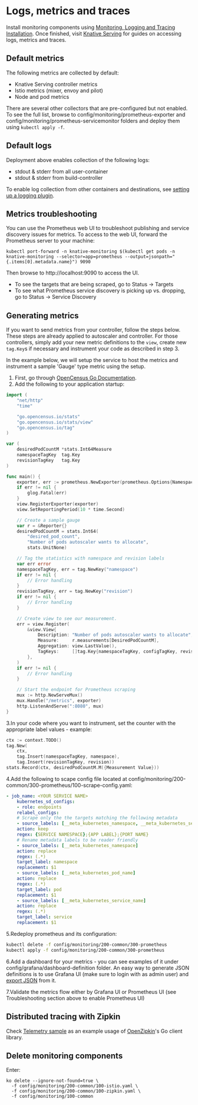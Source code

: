 # Logs, metrics and traces

Install monitoring components using
[Monitoring, Logging and Tracing Installation](https://github.com/knative/docs/blob/master/serving/installing-logging-metrics-traces.md).
Once finished, visit
[Knative Serving](https://github.com/knative/docs/tree/master/serving)
for guides on accessing logs, metrics and traces.

## Default metrics

The following metrics are collected by default:

* Knative Serving controller metrics
* Istio metrics (mixer, envoy and pilot)
* Node and pod metrics

There are several other collectors that are pre-configured but not enabled.
To see the full list, browse to config/monitoring/prometheus-exporter
and config/monitoring/prometheus-servicemonitor folders and deploy them
using `kubectl apply -f`.

## Default logs

Deployment above enables collection of the following logs:

* stdout & stderr from all user-container
* stdout & stderr from build-controller

To enable log collection from other containers and destinations, see
[setting up a logging plugin](setting-up-a-logging-plugin.md).

## Metrics troubleshooting

You can use the Prometheus web UI to troubleshoot publishing and service
discovery issues for metrics. To access to the web UI, forward the Prometheus
server to your machine:

```shell
kubectl port-forward -n knative-monitoring $(kubectl get pods -n knative-monitoring --selector=app=prometheus --output=jsonpath="{.items[0].metadata.name}") 9090
```

Then browse to http://localhost:9090 to access the UI.

* To see the targets that are being scraped, go to Status -> Targets
* To see what Prometheus service discovery is picking up vs. dropping, go to Status -> Service Discovery

## Generating metrics

If you want to send metrics from your controller, follow the steps below. These
steps are already applied to autoscaler and controller. For those controllers,
simply add your new metric definitions to the `view`, create new `tag.Key`s if
necessary and instrument your code as described in step 3.

In the example below, we will setup the service to host the metrics and
instrument a sample 'Gauge' type metric using the setup.

1. First, go through [OpenCensus Go Documentation](https://godoc.org/go.opencensus.io).
2. Add the following to your application startup:

```go
import (
	"net/http"
	"time"

	"go.opencensus.io/stats"
	"go.opencensus.io/stats/view"
	"go.opencensus.io/tag"
)

var (
	desiredPodCountM *stats.Int64Measure
	namespaceTagKey  tag.Key
	revisionTagKey   tag.Key
)

func main() {
	exporter, err := prometheus.NewExporter(prometheus.Options{Namespace: "{your metrics namespace (eg: autoscaler)}"})
	if err != nil {
		glog.Fatal(err)
	}
	view.RegisterExporter(exporter)
	view.SetReportingPeriod(10 * time.Second)

	// Create a sample gauge
	var r = &Reporter{}
	desiredPodCountM = stats.Int64(
		"desired_pod_count",
		"Number of pods autoscaler wants to allocate",
		stats.UnitNone)

	// Tag the statistics with namespace and revision labels
	var err error
	namespaceTagKey, err = tag.NewKey("namespace")
	if err != nil {
		// Error handling
	}
	revisionTagKey, err = tag.NewKey("revision")
	if err != nil {
		// Error handling
	}

	// Create view to see our measurement.
	err = view.Register(
		&view.View{
			Description: "Number of pods autoscaler wants to allocate",
			Measure:     r.measurements[DesiredPodCountM],
			Aggregation: view.LastValue(),
			TagKeys:     []tag.Key{namespaceTagKey, configTagKey, revisionTagKey},
		},
	)
	if err != nil {
		// Error handling
	}

	// Start the endpoint for Prometheus scraping
	mux := http.NewServeMux()
	mux.Handle("/metrics", exporter)
	http.ListenAndServe(":8080", mux)
}
```

3.In your code where you want to instrument, set the counter with the
appropriate label values - example:

```go
ctx := context.TODO()
tag.New(
    ctx,
    tag.Insert(namespaceTagKey, namespace),
    tag.Insert(revisionTagKey, revision))
stats.Record(ctx, desiredPodCountM.M({Measurement Value}))
```

4.Add the following to scape config file located at
config/monitoring/200-common/300-prometheus/100-scrape-config.yaml:

```yaml
- job_name: <YOUR SERVICE NAME>
    kubernetes_sd_configs:
    - role: endpoints
    relabel_configs:
    # Scrape only the the targets matching the following metadata
    - source_labels: [__meta_kubernetes_namespace, __meta_kubernetes_service_label_app, __meta_kubernetes_endpoint_port_name]
    action: keep
    regex: {SERVICE NAMESPACE};{APP LABEL};{PORT NAME}
    # Rename metadata labels to be reader friendly
    - source_labels: [__meta_kubernetes_namespace]
    action: replace
    regex: (.*)
    target_label: namespace
    replacement: $1
    - source_labels: [__meta_kubernetes_pod_name]
    action: replace
    regex: (.*)
    target_label: pod
    replacement: $1
    - source_labels: [__meta_kubernetes_service_name]
    action: replace
    regex: (.*)
    target_label: service
    replacement: $1
```

5.Redeploy prometheus and its configuration:

```sh
kubectl delete -f config/monitoring/200-common/300-prometheus
kubectl apply -f config/monitoring/200-common/300-prometheus
```

6.Add a dashboard for your metrics - you can see examples of it under
config/grafana/dashboard-definition folder. An easy way to generate JSON
definitions is to use Grafana UI (make sure to login with as admin user) and
[export JSON](http://docs.grafana.org/reference/export_import) from it.

7.Validate the metrics flow either by Grafana UI or Prometheus UI (see
Troubleshooting section above to enable Prometheus UI)

## Distributed tracing with Zipkin

Check [Telemetry sample](https://github.com/knative/docs/tree/master/serving/samples/telemetry-go) 
as an example usage of [OpenZipkin](https://zipkin.io/pages/existing_instrumentations)'s Go client library.

## Delete monitoring components

Enter:

```shell
ko delete --ignore-not-found=true \
  -f config/monitoring/200-common/100-istio.yaml \
  -f config/monitoring/200-common/100-zipkin.yaml \
  -f config/monitoring/100-common
```
